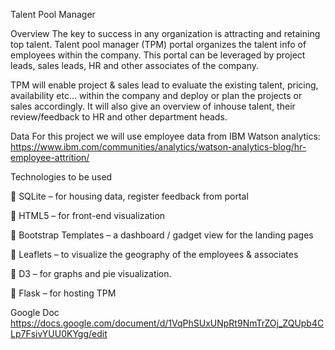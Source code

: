 Talent Pool Manager

Overview
The key to success in any organization is attracting and retaining top talent.
Talent pool manager (TPM) portal organizes the talent info of employees within the company. This portal can be leveraged by project leads, sales leads, HR and other associates of the company. 

TPM will enable project & sales lead to evaluate the existing talent, pricing, availability etc… within the company and deploy or plan the projects or sales accordingly. It will also give an overview of inhouse talent, their review/feedback to HR and other department heads.

Data 
For this project we will use employee data from IBM Watson analytics: https://www.ibm.com/communities/analytics/watson-analytics-blog/hr-employee-attrition/ 



Technologies to be used



	SQLite – for housing data, register feedback from portal

	HTML5 – for front-end visualization

	Bootstrap Templates – a dashboard / gadget view for the landing pages

	Leaflets – to visualize the geography of the employees & associates 

	D3 – for graphs and pie visualization.

	Flask – for hosting TPM




Google Doc https://docs.google.com/document/d/1VqPhSUxUNpRt9NmTrZOj_ZQUpb4CLp7FsivYUU0KYgg/edit





